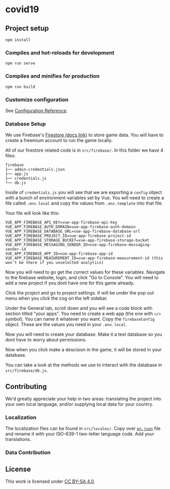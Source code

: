 # covid19

## Project setup
```
npm install
```

### Compiles and hot-reloads for development
```
npm run serve
```

### Compiles and minifies for production
```
npm run build
```

### Customize configuration
See [Configuration Reference](https://cli.vuejs.org/config/).

### Database Setup

We use Firebase's [Firestore (docs link)](https://firebase.google.com/docs/firestore) to store game data. You will have to create a freemium account to run the game locally.

All of our firestore related code is in `src/firebase/`. In this folder we have 4 files:

    firebase
    ├── admin-credentials.json
    ├── app.js
    ├── credentials.js
    └── db.js

Inside of `credentials.js` you will see that we are exporting a `config` object with a bunch of environment variables set by Vue. You will need to create a file called `.env.local` and copy the values from `.env.template` into that file.

Your file will look like this:

    VUE_APP_FIREBASE_API_KEY=vue-app-firebase-api-key
    VUE_APP_FIREBASE_AUTH_DOMAIN=vue-app-firebase-auth-domain
    VUE_APP_FIREBASE_DATABASE_URL=vue-app-firebase-database-url
    VUE_APP_FIREBASE_PROJECT_ID=vue-app-firebase-project-id
    VUE_APP_FIREBASE_STORAGE_BUCKET=vue-app-firebase-storage-bucket
    VUE_APP_FIREBASE_MESSAGING_SENDER_ID=vue-app-firebase-messaging-sender-id
    VUE_APP_FIREBASE_APP_ID=vue-app-firebase-app-id
    VUE_APP_FIREBASE_MEASUREMENT_ID=vue-app-firebase-measurement-id (this won't be there if you unselected analytics)

Now you will need to go get the correct values for these variables. Navigate to the firebase website, login, and click "Go to Console". You will need to add a new project if you dont have one for this game already.

Click the project and go to project settings. It will be under the pop out menu when you click the cog on the left sidebar.

Under the General tab, scroll down and you will see a code block with section titled "your apps". You need to create a web app (the one with `</>` symbol). You can name it whatever you want. Copy the `firebaseConfig` object. These are the values you need in your `.env.local`.

Now you will need to create your database. Make it a test database so you dont have to worry about permissions.

Now when you click make a descision in the game, it will be stored in your database.

You can take a look at the methods we use to interact with the database in `src/firebase/db.js`.

## Contributing
We'd greatly appreciate your help in two areas: translating the project into your own local language, and/or supplying local data for your country.

### Localization
The localization files can be found in `src/locales/`.  Copy over [`en.json`](src/locales/en.json) file and rename it with your ISO-639-1 two-letter language code.  Add your translations.

### Data Contribution


## License
This work is licensed under
<a rel="license" href="https://creativecommons.org/licenses/by-sa/4.0">CC BY-SA 4.0</a>.

